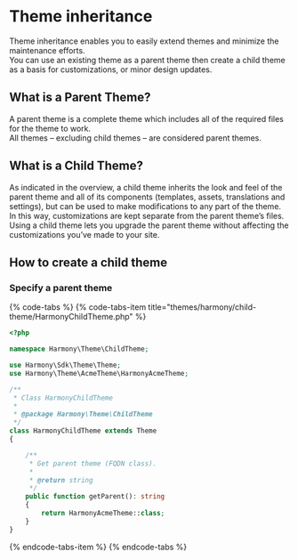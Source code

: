 # Theme inheritance

Theme inheritance enables you to easily extend themes and minimize the maintenance efforts.  
You can use an existing theme as a parent theme then create a child theme as a basis for customizations, or minor design updates.

## What is a Parent Theme?

A parent theme is a complete theme which includes all of the required files for the theme to work.  
All themes – excluding child themes – are considered parent themes.

## What is a Child Theme?

As indicated in the overview, a child theme inherits the look and feel of the parent theme and all of its components \(templates, assets, translations and settings\), but can be used to make modifications to any part of the theme. In this way, customizations are kept separate from the parent theme’s files. Using a child theme lets you upgrade the parent theme without affecting the customizations you’ve made to your site.

## How to create a child theme

### Specify a parent theme

{% code-tabs %}
{% code-tabs-item title="themes/harmony/child-theme/HarmonyChildTheme.php" %}
```php
<?php

namespace Harmony\Theme\ChildTheme;

use Harmony\Sdk\Theme\Theme;
use Harmony\Theme\AcmeTheme\HarmonyAcmeTheme;

/**
 * Class HarmonyChildTheme
 *
 * @package Harmony\Theme\ChildTheme
 */
class HarmonyChildTheme extends Theme
{

    /**
     * Get parent theme (FQDN class).
     *
     * @return string
     */
    public function getParent(): string
    {
        return HarmonyAcmeTheme::class;
    }
}
```
{% endcode-tabs-item %}
{% endcode-tabs %}

